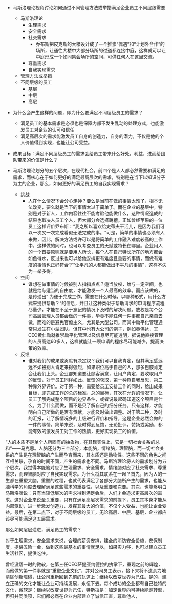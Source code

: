 
- 马斯洛理论视角讨论如何通过不同管理方法或举措满足企业员工不同层级需要
	- 马斯洛理论
		- 生理需求
		- 安全需求
		- 社交需求
			- 乔布斯把皮克斯的大楼设计成了一个推崇“偶遇”和“计划外合作”的场所，让通往大楼中大部分场所的过道都连接中庭，这样就可以让中庭形成一个如同集会场所的空间，可供任何人在这里交流。
		- 尊重需求
		- 自我实现需求
	- 管理方法或举措
	- 不同层级的员工
		- 基层
		- 中层
		- 高层

- 为什么会产生这样的问题，即为什么要满足不同层级员工的需求？
	- 满足员工的基本需求是必须也是保障内部不发生乱动的处理方式，也能激发员工对企业的认可和信任
	- 满足高层次的需求能激发员工自身的创造力，自身的潜力，不仅是他的个人价值得到实现，也能让公司受益。
- 成果目标：满足不同层级员工的需求会给员工带来什么好处，利益，进而给团队带来的价值是什么？
- 马斯洛理论划分的五个层次，在现代社会，前四个是人人都必然需要和满足的需求，而核心在于如何更好的满足最高层次的需求，特别是在当下以知识分子为主的企业，那么，如何更好的满足员工的自我实现需求？
	- 挑战
		- 人在什么情况下会分心走神？要么是当前在做的事情太难了，根本无法改变，要么就是当下的事情太过于简单了。而在企业的基层中，特别是对于新人，工作内容往往不能考验他能做什么，这种情况造成的结果也取决人员工个人，但大部分会选择跳槽。正如曾经苹果的一位员工这样评价乔布斯：“我之所以喜欢给史蒂夫干活儿，是因为我们可以一次又一次完成看似无法完成的事。​”可是，简单的事情也必须有人来做，因此，解决方法或许可以是将简单的工作融入难度较高的工作中，这样做的同时，也可以考查员工的天赋或特长在哪里。企业用人的一个首要原则就是要用人所长，每个人在自己特长所在的地方都会如鱼得水，反过来也可以给他安排更有难度且重要的事情，而做有难度的事情也正好符合了“让平凡的人都能做出不平凡的事情”，这样不失为一举多得。
	- 空间
		- 谁想在做事情的时候被别人指指点点？适当放权，给与一定空间，也就是给与适当的自由度，才能激发一个人最高的效率。而应该做的，是传递出” 为便于完成工作，需要在什么时候，以哪种形式，用什么方式来提供帮助？“的信息，并且让这种类似于帮助请求的申请程序流程尽量少，才能在不至于忘记的情况下及时的解决问题。放权是每个公司高层管理人员都会做的一件事，毕竟不能任何一件事都自己亲自去做，而难的是避免官僚主义，尤其是大型公司。而其中扁平化管理通常只发生在小型团队，但其中也有大公司的例子，例如英伟达，其CEO黄仁勋就推崇扁平化管理以及信息尽可能透明，据说他直接管理的人员高达60多人，这样就能让一项申请的程序尽可能减少，提高决策的效率。
	- 反馈
		- 谁对我们的成果或贡献有决定权？我们可以自我肯定，但其满足感远远不如被别人肯定来得强烈，如果职位高于自己的人，那多巴胺肯定会让我们上头。企业都知道要让顾客满意，让用户肯定，要收取用户的反馈，对于员工同样如此。反馈的获取，第一种靠自我反思，第二种靠外界评价。对于第一种，需要给员工安排工作的同时，给出成果目标，即完成工作的总的标准，总的目标，其次在允许的情况下，让员工了解完成整个项目的边界条件，或者说最起码知道这个项目是什么，为了什么而做，而不是只了解自己的细分任务。只有这样，才能明白自己所做的是否有贡献，才能及时做出调整。对于第二种，及时的汇报，让了解情况多的上级进行评价和指导，这是企业必然会做的一件的事情。简单来说，及时得到反馈，无论批评，赞扬或奖励，都能有效的激发员工对工作的热情，更好实现员工的价值。


“人的本质不是单个人所固有的抽象物，在其现实性上，它是一切社会关系的总和“——马克思。人脑还分为三个部分，本能脑，情绪脑，理智脑，而一切社会关系的产生是在理智脑的产生而孕育而来，其本质还是动物性。这些不同的角色之间互相关联，孕育的时间不同，产生的需求也不同。马斯洛理论将人的需求划分为五个层次，我觉得本能脑对应了生理需求、安全需求，情绪脑对应了社交需求、尊重需求，而理智脑对应了自我实现需求。为什么将其联系在一起？首先，因为人的一生都在重塑大脑。重塑的过程，也就代表满足了各部分大脑所产生的需求，也能从脑科学的角度去理解满足这些需求的重要性，以及重要和次要。其次，也能够明白马斯洛所说：只有当较低层次的需求得到满足会后，人们才会追求更高层次的需求。这对企业来说至关重要，只有在满足高层次需求的前提下，员工其本身才能从内部驱动，进一步激发创造力，发挥其最大的价值，不仅个人受益，也能让企业受益。最后，在第二点下，对于不同层级的员工，无论高层、中层、基层，企业都应该尽可能满足这五层需求。

那么如何层层递进，满足员工的需求？

对于生理需求，安全需求来说，合理的薪资安排，建全的消防安全设施，安保制度，提供五险一金，做到这些最基本的事情就足以，如果实力够，也可以建立员工生活社区，提供吃住。

曾经没落一时的微软，在第三任CEO萨提亚纳德拉的执掌下，重现之前的辉煌，而他做的第一件事就是“重塑企业文化”，并对公司员工表示，接下来将不遗余力地清除创新障碍，让公司重新回到先前的轨道上：继续以改变世界为己任。是的，建立正确的文化才能让企业可持续发展，永恒下去。每个成功的企业都有自己独特的文化，微软是：继续以改变世界为己任，特斯拉是：加速世界向可持续能源转型，但归并同类项，它们都必然在企业内部建立了诚信正直，尊重他人，